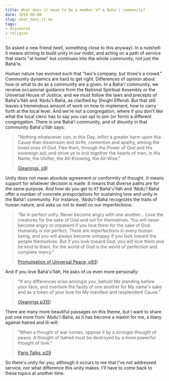 ```yaml
---
title: What does it mean to be a member of a Baha'i community?
date: 2010-08-08
slug: what_does_it_me
tags:
- discourse
- religion
---
```


So asked a new friend (well, something close to this anyway). In a nutshell: it
means striving to build unity in our midst, and acting on a path of service that
starts "at home" but continues into the whole community, not just the
Bah&aacute;'&iacute;s.

<!-- truncate -->

Human nature has evolved such that "two's company, but three's a crowd."
Community dynamics are hard to get right. Differences of opinion about how or
what to do as a community are a given. In a Bah&aacute;'&iacute; community, we
receive occasional guidance from the National Spiritual Assembly or the
Universal House of Justice, and we must follow the laws and precepts of
Bah&aacute;'u'll&aacute;h and 'Abdu'l-Bah&aacute;, as clarified by Shoghi
Effendi. But that still leaves a tremendous amount of work on how to implement,
how to carry forth at the local level. And we're not a congregation, where if
you don't like what the local cleric has to say you can opt to join (or form) a
different congregation. There is one Bah&aacute;'&iacute; community, and of
disunity in that community Bah&aacute;'u'll&aacute;h says:

> "Nothing whatsoever can, in this Day, inflict a greater harm upon this Cause
> than dissension and strife, contention and apathy, among the loved ones of
> God. Flee them, through the Power of God and His sovereign aid, and strive ye
> to knit together the hearts of men, in His Name, the Unifier, the All-Knowing,
> the All-Wise."
>
> [Gleanings, p9](http://reference.bahai.org/en/t/b/GWB/gwb-5.html))

Unity does not mean absolute agreement or conformity of thought. It means
support for whatever decision is made. It means that diverse paths are for the
same purpose. And how do you get to it? Bah&aacute;'u'll&aacute;h and 'Abdu'l
Bah&aacute; offer a number of concrete prespcriptions for sustaining love and
unity in the Bah&aacute;'&iacute; community. For instance, 'Abdu'l-Bah&aacute;
recognizes the traits of human nature, and asks us not to dwell on our
imperfections:

> "Be in perfect unity. Never become angry with one another... Love the
> creatures for the sake of God and not for themselves. You will never become
> angry or impatient if you love them for the sake of God. Humanity is not
> perfect. There are imperfections in every human being, and you will always
> become unhappy if you look toward the people themselves. But if you look
> toward God, you will love them and be kind to them, for the world of God is
> the world of perfection and complete mercy."
>
> <a href="http://reference.bahai.org/en/t/ab/PUP/pup-39.html">Promulgation of
> Universal Peace, p93</a>)

And if you love Bah&aacute;'u'll&aacute;h, He asks of us even more personally:

> "If any differences arise amongst you, behold Me standing before your face,
> and overlook the faults of one another for My name's sake and as a token of
> your love for My manifest and resplendent Cause."
>
> [Gleanings p315](http://reference.bahai.org/en/t/b/GWB/gwb-146.html))

There are many more beautiful passages on this theme, but I want to share just
one more from 'Abdu'l-Bah&aacute;, as it has become a maxim for me, a litany
against hatred and ill-will:

> "When a thought of war comes, oppose it by a stronger thought of peace. A
> thought of hatred must be destroyed by a more powerful thought of love."
>
> [Paris Talks, p29](http://reference.bahai.org/en/t/ab/PT/pt-6.html)

So there's unity for you, although it occurs to me that I've not addressed
service, nor what difference this unity makes. I'll have to come back to these
topics at another time.
